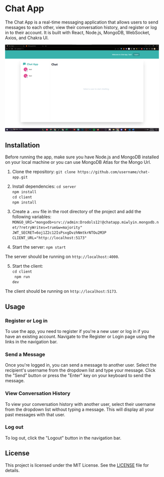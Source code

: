 # Chat App

The Chat App is a real-time messaging application that allows users to send messages to each other, view their conversation history, and register or log in to their account. It is built with React, Node.js, MongoDB, WebSocket, Axios, and Chakra UI.

![Chat App Screenshot](/chat-app.png)

## Installation

Before running the app, make sure you have Node.js and MongoDB installed on your local machine or you can use MongoDB Atlas for the Mongo Url.

1. Clone the repository:
`git clone https://github.com/username/chat-app.git`

2. Install dependencies:
`cd server` <br />
`npm install` <br />
`cd client` <br />
`npm install` <br />

3. Create a `.env` file in the root directory of the project and add the following variables:
`MONGO_URI="mongodb+srv://admin:Drodols12!@chatapp.miwlyin.mongodb.net/?retryWrites=true&w=majority"` <br />
`JWT_SECRET=6oj1Z2c12IsPsxgDvzhNmtkrNTOu2M3P` <br />
`CLIENT_URL="http://localhost:5173"` <br />



4. Start the server:
`npm start`

The server should be running on `http://localhost:4000`.

5. Start the client:<br/>
<code>cd client <br/>
npm run dev</code><br/>

The client should be running on `http://localhost:5173`.

## Usage

### Register or Log in

To use the app, you need to register if you're a new user or log in if you have an existing account. Navigate to the Register or Login page using the links in the navigation bar.

### Send a Message

Once you're logged in, you can send a message to another user. Select the recipient's username from the dropdown list and type your message. Click the "Send" button or press the "Enter" key on your keyboard to send the message.

### View Conversation History

To view your conversation history with another user, select their username from the dropdown list without typing a message. This will display all your past messages with that user.

### Log out

To log out, click the "Logout" button in the navigation bar.

## License

This project is licensed under the MIT License. See the [LICENSE](LICENSE) file for details.

